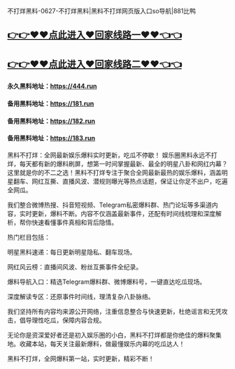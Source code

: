 不打烊黑料-0627-不打烊黑料|黑料不打烊网页版入口so导航|881比鸭

## [👉👉♥♥点此进入♥回家线路一♥♥👈👈](https://unpkg.com/182run/index.html)
## [👉👉♥♥点此进入♥回家线路二♥♥👈👈](https://unpkg.com/182-1run/index.html)

#### 永久黑料地址：https://444.run
#### 备用黑料地址：https://181.run
#### 备用黑料地址：https://182.run
#### 备用黑料地址：https://183.run

黑料不打烊：全网最新娱乐爆料实时更新，吃瓜不停歇！
娱乐圈黑料永远不打烊，每天都有新的爆料刷屏，想第一时间掌握最新、最全的明星八卦和网红内幕？这里就是你的不二之选！黑料不打烊专注于聚合全网最新最热的娱乐爆料，涵盖明星翻车、网红互撕、直播风波、潜规则曝光等热点话题，保证让你足不出户，吃遍全网瓜。

我们整合微博热搜、抖音短视频、Telegram私密爆料群、热门论坛等多渠道内容，实时更新，爆料不断。内容不仅涵盖最新事件，还配有时间线梳理和深度解析，帮你快速看懂事件真相和背后隐情。

热门栏目包括：

明星黑料速递：每日更新明星隐私、翻车现场。

网红风云榜：直播间风波、粉丝互撕事件全纪录。

爆料导航入口：精选Telegram爆料群、微博爆料号，一键直达吃瓜现场。

深度解读专区：还原事件时间线，理清复杂八卦脉络。

我们坚持所有内容均来源公开网络，注重信息整合与快速更新，杜绝谣言和无凭攻击，倡导理性吃瓜，保障内容合规。

无论你是资深爱好者还是初入娱乐圈的小白，黑料不打烊都是你绝佳的爆料聚集地。收藏本站，每天关注最新爆料，做最懂娱乐内幕的吃瓜达人！

黑料不打烊，全网爆料第一站，实时更新，精彩不断！
